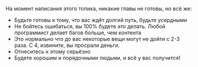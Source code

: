 На момент написания этого топика, никакие главы не готовы, но всё же:

- Будьте готовы к тому, что вас ждёт долгий путь, будьте усердными
- Не бойтесь ошибаться, вы 100% будете это делать. Любой программист делает багов больше, чем контента
- Это нормально что до вас некоторые вещи могут не дойти с 2-3 раза. С 4, извините, вы просрали деньги.
- Отнеситесь к этому серьёзно
- Будете хорошим и порядочными людьми, и всё у вас получится!
